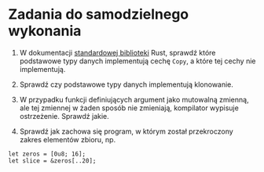 # Zadania do samodzielnego wykonania

1. W dokumentacji [standardowej biblioteki](https://doc.rust-lang.org/std/) Rust, sprawdź które
   podstawowe typy danych implementują cechę `Copy`, a które tej cechy nie implementują.

2. Sprawdź czy podstawowe typy danych implementują klonowanie.

3. W przypadku funkcji definiujących argument jako mutowalną zmienną, ale tej zmiennej w żaden
   sposób nie zmieniają, kompilator wypisuje ostrzeżenie. Sprawdź jakie.

4. Sprawdź jak zachowa się program, w którym został przekroczony zakres elementów zbioru, np.

```rust,should_panic
let zeros = [0u8; 16];
let slice = &zeros[..20];
```
